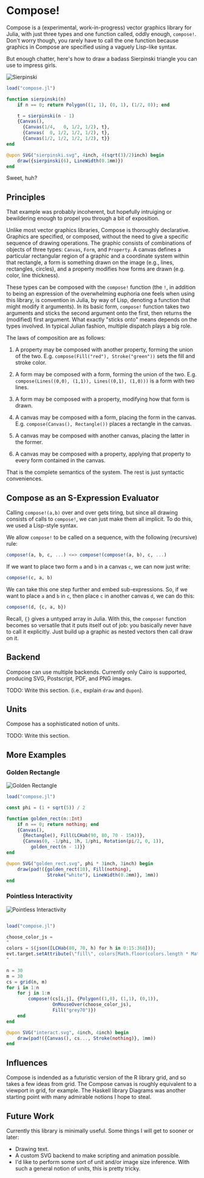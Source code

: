 
# Compose!

Compose is a (experimental, work-in-progress) vector graphics library for Julia,
with just three types and one function called, oddly enough, `compose!`.  Don't
worry though, you rarely have to call the one function because graphics in
Compose are specified using a vaguely Lisp-like syntax.

But enough chatter, here's how to draw a badass Sierpinski triangle you can use
to impress girls.

![Sierpinski](http://dcjones.github.com/compose/sierpinski.svg)


```julia
load("compose.jl")

function sierpinski(n)
    if n == 0; return Polygon((1, 1), (0, 1), (1/2, 0)); end

    t = sierpinski(n - 1)
    {Canvas(),
      {Canvas(1/4,   0, 1/2, 1/2), t},
      {Canvas(  0, 1/2, 1/2, 1/2), t},
      {Canvas(1/2, 1/2, 1/2, 1/2), t}}
end

@upon SVG("sierpinski.svg", 4inch, 4(sqrt(3)/2)inch) begin
    draw({sierpinski(6), LineWidth(0.1mm)})
end
```

Sweet, huh?


## Principles

That example was probably incoherent, but hopefully intruiging or bewildering
enough to propel you through a bit of exposition.

Unlike most vector graphics libraries, Compose is thoroughly declarative.
Graphics are specified, or composed, without the need to give a specific
sequence of drawing operations.  The graphic consists of combinations of objects
of three types: `Canvas`, `Form`, and `Property`. A canvas defines a particular
rectangular region of a graphic and a coordinate system within that rectangle, a
form is something drawn on the image (e.g., lines, rectangles, circles), and a
property modifies how forms are drawn (e.g.  color, line thickness).

These types can be composed with the `compose!` function (the `!`, in addition
to being an expression of the overwhelming euphoria one feels when using this
library, is convention in Julia, by way of Lisp, denoting a function that might
modify it arguments). In its basic form, `compose!` function takes two arguments
and sticks the second argument onto the first, then returns the (modified) first
argument. What exactly "sticks onto" means depends on the types involved. In
typical Julian fashion, multiple dispatch plays a big role.

The laws of composition are as follows:

1. A property may be composed with another property, forming the union of the
two. E.g. `compose(Fill("red"), Stroke("green"))` sets the fill and stroke
color.

2. A form may be composed with a form, forming the union of the two. E.g.
`compose(Lines((0,0), (1,1)), Lines((0,1), (1,0)))` is a form with two lines.

3. A form may be composed with a property, modifying how that form is drawn.

4. A canvas may be composed with a form, placing the form in the canvas.
E.g. `compose(Canvas(), Rectangle())` places a rectangle in the canvas.

5. A canvas may be composed with another canvas, placing the latter in the
former.

6. A canvas may be composed with a property, applying that property to every
form contained in the canvas.

That is the complete semantics of the system. The rest is just syntactic
conveniences.


## Compose as an S-Expression Evaluator

Calling `compose!(a,b)` over and over gets tiring, but since all drawing
consists of calls to `compose!`, we can just make them all implicit. To do this,
we used a Lisp-style syntax.

We allow `compose!` to be called on a sequence, with the following (recursive)
rule:

```julia
compose!(a, b, c, ...) <=> compose!(compose!(a, b), c, ...)
```

If we want to place two form `a` and `b` in a canvas `c`, we can now just write:

```julia
compose!(c, a, b)
```

We can take this one step further and embed sub-expressions. So, if we want to
place `a` and `b` in `c`, then place `c` in another canvas `d`, we can do this:

```julia
compose!(d, {c, a, b})
```

Recall, `{}` gives a untyped array in Julia. With this, the `compose!` function
becomes so versatile that it puts itself out of job: you basically never have to
call it explicitly. Just build up a graphic as nested vectors then call draw on
it.


## Backend

Compose can use multiple backends. Currently only Cairo is supported, producing
SVG, Postscript, PDF, and PNG images.

TODO: Write this section. (i.e., explain `draw` and `@upon`).

## Units

Compose has a sophisticated notion of units.

TODO: Write this section.


## More Examples

### Golden Rectangle

![Golden Rectangle](http://dcjones.github.com/compose/golden_rect.svg)

```julia
load("compose.jl")

const phi = (1 + sqrt(5)) / 2

function golden_rect(n::Int)
    if n == 0; return nothing; end
    {Canvas(),
      {Rectangle(), Fill(LCHab(90, 80, 70 - 15n))},
      {Canvas(0, -1/phi, 1h, 1/phi, Rotation(pi/2, 0, 1)),
         golden_rect(n - 1)}}
end

@upon SVG("golden_rect.svg", phi * 3inch, 3inch) begin
    draw(pad!({golden_rect(10), Fill(nothing),
               Stroke("white"), LineWidth(0.2mm)}, 1mm))
end
```

### Pointless Interactivity

![Pointless Interactivity](http://dcjones.github.com/compose/interact.svg)

```julia

load("compose.jl")

choose_color_js =
"
colors = $(json([LCHab(80, 70, h) for h in 0:15:360]));
evt.target.setAttribute(\"fill\", colors[Math.floor(colors.length * Math.random())]);
"

n = 30
m = 30
cs = grid(n, m)
for i in 1:n
    for j in 1:m
        compose!(cs[i,j], {Polygon((1,0), (1,1), (0,1)), 
                 OnMouseOver(choose_color_js),
                 Fill("grey70")})
    end
end

@upon SVG("interact.svg", 4inch, 4inch) begin
    draw(pad!({Canvas(), cs..., Stroke(nothing)}, 1mm))
end

```

## Influences

Compose is indended as a futuristic version of the R library grid, and so takes
a few ideas from grid. The Compose canvas is roughly equivalent to a viewport in
grid, for example. The Haskell library Diagrams was another starting point with
many admirable notions I hope to steal.


## Future Work

Currently this library is minimally useful. Some things I will get to sooner or
later:

* Drawing text.
* A custom SVG backend to make scripting and animation possible.
* I'd like to perform some sort of unit and/or image size inference. With such a
  general notion of units, this is pretty tricky.


